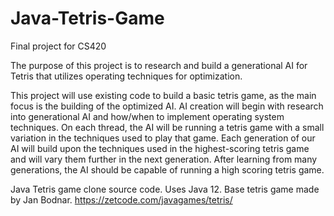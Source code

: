 # Java-Tetris-Game
Final project for CS420

The purpose of this project is to research and build a generational AI for Tetris that utilizes operating techniques for optimization.

This project will use existing code to build a basic tetris game, as the main focus is the building of the optimized AI. AI creation will begin with research into generational AI and how/when to implement operating system techniques. On each thread, the AI will be running a tetris game with a small variation in the techniques used to play that game. Each generation of our AI will build upon the techniques used in the highest-scoring tetris game and will vary them further in the next generation. After learning from many generations, the AI should be capable of running a high scoring tetris game.


Java Tetris game clone source code. Uses Java 12. Base tetris game made by Jan Bodnar.
https://zetcode.com/javagames/tetris/


